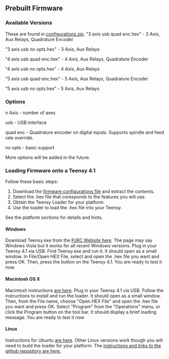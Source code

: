 ## Prebuilt Firmware
### Available Versions
These are found in [configurations.zip](https://github.com/phil-barrett/grblHAL-teensy-4.x/blob/master/configurations.zip).
"3 axis usb quad enc.hex" - 3 Axis, Aux Relays, Quadrature Encoder

"3 axis usb no opts.hex" - 3 Axis, Aux Relays

"4 axis usb quad enc.hex" - 4 Axis, Aux Relays, Quadrature Encoder

"4 axis usb no opts.hex" - 4 Axis, Aux Relays

"5 axis usb quad enc.hex" - 5 Axis, Aux Relays, Quadrature Encoder

"5 axis usb no opts.hex" - 5 Axis, Aux Relays

### Options
n Axis - number of axes

usb - USB interface

quad enc - Quadrature encoder on digital inputs. Supports spindle and feed rate override.

no opts - basic support


More options will be added in the future.

### Loading Firmware onto a Teensy 4.1
Follow these basic steps:
1. Download the [firmware configurations file](https://github.com/phil-barrett/grblHAL-teensy-4.x/blob/master/configurations.zip) and extract the contents.
2. Select the .hex file that coresponds to the features you will use.
3. Obtain the Teensy Loader for your platform.
4. Use the loader to load the .hex file into your Teensy.

See the platform sections for details and hints.

#### Windows 
Download Teensy.exe from the [PJRC Website here](https://www.pjrc.com/teensy/loader_win10.html). The page may say Windows Vista but it works for all recent Windows versions.
Plug in your Teensy 4.1 via USB. Find Teensy.exe and run it.  It should open as a small window. In File/Open HEX File, select and open the .hex file you want and press OK. Then, press the button on the Teensy 4.1. You are ready to test it now. 

#### Macintosh OS X
Macintosh instructions [are here](https://www.pjrc.com/teensy/loader_mac.html). Plug in your Teensy 4.1 via USB. Follow the instructions to install and run the loader. It should open as a small window. Then, from the File name, choose "Open HEX File" and open the .hex file you want and press OK. Select "Program" from the "Operations" menu, or click the Program button on the tool bar. It should display a brief loading message. You are ready to test it now

#### Linux
Instructions for Ubuntu [are here](https://www.pjrc.com/teensy/loader_linux.html). Other Linux versions work though you will need to build the loader for your platform.  The [instructions and links to the github repository are here.](https://www.pjrc.com/teensy/loader_cli.html)
